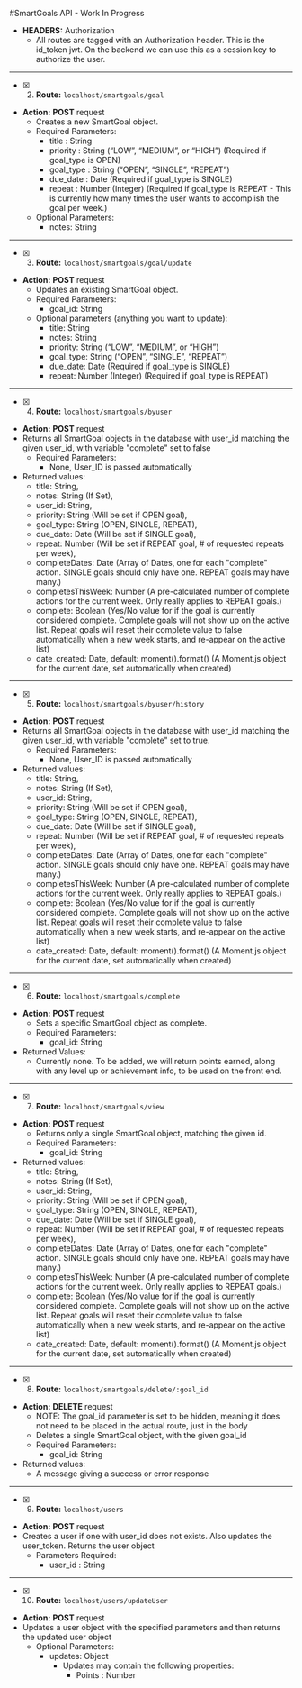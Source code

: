 #SmartGoals API - Work In Progress



* __HEADERS:__ Authorization
	+ All routes are tagged with an Authorization header. This is the id_token jwt. On the backend we can use this as a session key to authorize the user.

-----

- [x] 2. __Route:__ ```localhost/smartgoals/goal```
* __Action:__ __POST__ request
	+ Creates a new SmartGoal object.
	+ Required Parameters:
		- title : String
		- priority : String (“LOW”, “MEDIUM”, or “HIGH”) (Required if goal_type is OPEN)
		- goal_type : String (“OPEN”, “SINGLE”, “REPEAT”)
		- due_date : Date (Required if goal_type is SINGLE)
		- repeat : Number (Integer) (Required if goal_type is REPEAT - This is currently how many times the user wants to accomplish the goal per week.)
	+ Optional Parameters:
		- notes: String


-----


- [x] 3. __Route:__ ```localhost/smartgoals/goal/update```
* __Action:__ __POST__ request
	+ Updates an existing SmartGoal object.
	+ Required Parameters:
		- goal_id: String
	+ Optional parameters (anything you want to update):
		- title: String
		- notes: String
		- priority: String (“LOW”, “MEDIUM”, or “HIGH”)
		- goal_type: String (“OPEN”, “SINGLE”, “REPEAT”)
		- due_date: Date (Required if goal_type is SINGLE)
		- repeat: Number (Integer) (Required if goal_type is REPEAT)


-----


- [x] 4. __Route:__ ```localhost/smartgoals/byuser```
* __Action:__ __POST__ request
* Returns all SmartGoal objects in the database with user_id matching the given user_id, with variable "complete" set to false
	+ Required Parameters:
		- None, User_ID is passed automatically
* Returned values:
	+ title: String,
  + notes: String (If Set),
  + user_id: String,
  + priority: String (Will be set if OPEN goal),
  + goal_type: String (OPEN, SINGLE, REPEAT),
  + due_date: Date (Will be set if SINGLE goal),
  + repeat: Number (Will be set if REPEAT goal, # of requested repeats per week),
  + completeDates: Date (Array of Dates, one for each "complete" action. SINGLE goals should only have one. REPEAT goals may have many.)
  + completesThisWeek: Number (A pre-calculated number of complete actions for the current week. Only really applies to REPEAT goals.)
  + complete: Boolean (Yes/No value for if the goal is currently considered complete.  Complete goals will not show up on the active list.  Repeat goals will reset their complete value to false automatically when a new week starts, and re-appear on the active list)
  + date_created: Date, default: moment().format() (A Moment.js object for the current date, set automatically when created)


-----

- [x] 5. __Route:__ ```localhost/smartgoals/byuser/history```
* __Action:__ __POST__ request
* Returns all SmartGoal objects in the database with user_id matching the given user_id, with variable "complete" set to true.
	+ Required Parameters:
		- None, User_ID is passed automatically
* Returned values:
	+ title: String,
  + notes: String (If Set),
  + user_id: String,
  + priority: String (Will be set if OPEN goal),
  + goal_type: String (OPEN, SINGLE, REPEAT),
  + due_date: Date (Will be set if SINGLE goal),
  + repeat: Number (Will be set if REPEAT goal, # of requested repeats per week),
  + completeDates: Date (Array of Dates, one for each "complete" action. SINGLE goals should only have one. REPEAT goals may have many.)
  + completesThisWeek: Number (A pre-calculated number of complete actions for the current week. Only really applies to REPEAT goals.)
  + complete: Boolean (Yes/No value for if the goal is currently considered complete.  Complete goals will not show up on the active list.  Repeat goals will reset their complete value to false automatically when a new week starts, and re-appear on the active list)
  + date_created: Date, default: moment().format() (A Moment.js object for the current date, set automatically when created)


-----


- [x] 6. __Route:__ ```localhost/smartgoals/complete```
* __Action:__ __POST__ request
	+ Sets a specific SmartGoal object as complete.
	+ Required Parameters:
		- goal_id: String
* Returned Values:
	+ Currently none.  To be added, we will return points earned, along with any level up or achievement info, to be used on the front end.


-----

- [x] 7. __Route:__ ```localhost/smartgoals/view```
* __Action:__ __POST__ request
	+ Returns only a single SmartGoal object, matching the given id.
	+ Required Parameters:
		- goal_id: String
* Returned values:
	+ title: String,
  + notes: String (If Set),
  + user_id: String,
  + priority: String (Will be set if OPEN goal),
  + goal_type: String (OPEN, SINGLE, REPEAT),
  + due_date: Date (Will be set if SINGLE goal),
  + repeat: Number (Will be set if REPEAT goal, # of requested repeats per week),
  + completeDates: Date (Array of Dates, one for each "complete" action. SINGLE goals should only have one. REPEAT goals may have many.)
  + completesThisWeek: Number (A pre-calculated number of complete actions for the current week. Only really applies to REPEAT goals.)
  + complete: Boolean (Yes/No value for if the goal is currently considered complete.  Complete goals will not show up on the active list.  Repeat goals will reset their complete value to false automatically when a new week starts, and re-appear on the active list)
  + date_created: Date, default: moment().format() (A Moment.js object for the current date, set automatically when created)


-----

- [x] 8. __Route:__ ```localhost/smartgoals/delete/:goal_id```
* __Action:__ __DELETE__ request
	+ NOTE: The goal_id parameter is set to be hidden, meaning it does not need to be placed in the actual route, just in the body
	+ Deletes a single SmartGoal object, with the given goal_id
	+ Required Parameters:
		- goal_id: String
* Returned values:
	+ A message giving a success or error response


-----


- [x] 9. __Route:__ ```localhost/users```
* __Action:__ __POST__ request
* Creates a user if one with user_id does not exists. Also updates the user_token. Returns the user object
	+ Parameters Required:
		- user_id : String


-----

- [x] 10. __Route:__ ```localhost/users/updateUser```
* __Action:__ __POST__ request
* Updates a user object with the specified parameters and then returns the updated user object
	+ Optional Parameters:
		- updates: Object
			- Updates may contain the following properties:
				- Points : Number
